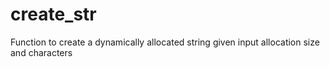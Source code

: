 # create_str
Function to create a dynamically allocated string given input allocation size and characters
